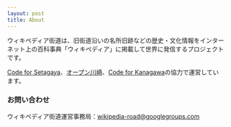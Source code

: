 ```yaml
---
layout: post
title: About
---
```


ウィキペディア街道は、旧街道沿いの名所旧跡などの歴史・文化情報をインターネット上の百科事典「ウィキペディア」に掲載して世界に発信するプロジェクトです。

[Code for Setagaya](https://www.facebook.com/codeforsetagaya/)、[オープン川崎](http://openkawasaki.org/)、[Code for Kanagawa](http://code4kanagawa.org/)の協力で運営しています。

### お問い合わせ

ウィキペディア街道運営事務局：[wikipedia-road@googlegroups.com](mailto:wikipedia-road@googlegroups.com)
